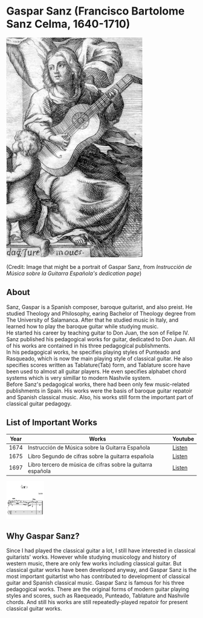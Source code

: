 # Gaspar Sanz (Francisco Bartolome Sanz Celma, 1640-1710)

![portrait](./gaspar_sanz_portrait.jpg)

(Credit: Image that might be a portrait of Gaspar Sanz, from *Instrucción de Música sobre la Guitarra Española's dedication page*)

## About

Sanz, Gaspar is a Spanish composer, baroque guitarist, and also preist. He studied Theology and Philosophy, earing Bachelor of Theology degree from The University of Salamanca. After that he studied music in Italy, and learned how to play the baroque guitar while studying music.  
  He started his career by teaching guitar to Don Juan, the son of Felipe IV. Sanz published his pedagogical works for guitar, dedicated to Don Juan. All of his works are contained in his three pedagogical publishments.  
  In his pedagogical works, he specifies playing styles of Punteado and Rasqueado, which is now the main playing style of classical guitar. He also specifies scores written as Tablature(Tab) form, and Tablature score have been used to almost all guitar players. He even specifies alphabet chord systems which is very simillar to modern Nashvile system.  
  Before Sanz's pedagogical works, there had been only few music-related publishments in Spain. His works were the basis of baroque guitar repatoir and Spanish classical music. Also, his works still form the important part of classical guitar pedagogy.
   
## List of Important Works

| Year | Works | Youtube | 
| ---- | ----- | ------- |
| 1674 | Instrucción de Música sobre la Guitarra Española | [Listen](https://youtu.be/MOcsy1Ewj6M?feature=shared) |
| 1675 | Libro Segundo de cifras sobre la guitarra española | [Listen]() |
| 1697 | Libro tercero de mùsica de cifras sobre la guitarra española | [Listen]() |

<img src="./gaspar_sanz_score.png" alt="score" width="100px" height="100px"/>

## Why Gaspar Sanz?
Since I had played the classical guitar a lot, I still have interested in classical guitarists' works. However while studying musicology and history of western music, there are only few works including classical guitar. But classical guitar works have been developed anyway, and Gaspar Sanz is the most important guitartist who has contributed to development of classical guitar and Spanish classical music.
Gaspar Sanz is famous for his three pedagogical works. There are the original forms of modern guitar playing styles and scores, such as Raequeado, Punteado, Tablature and Nashvile chords. And still his works are still repeatedly-played repatoir for present classical guitar works.
